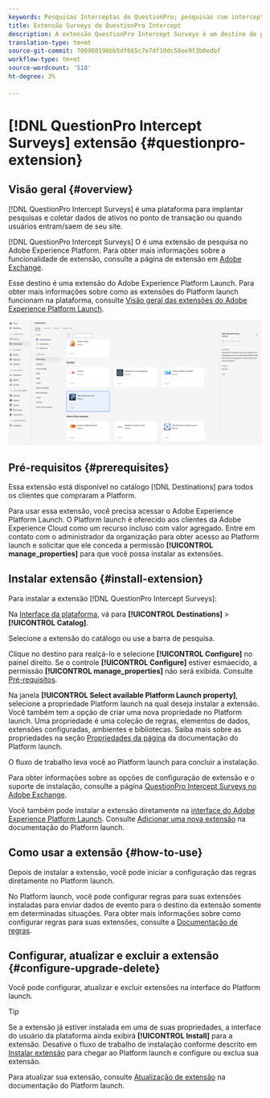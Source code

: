 ```yaml
---
keywords: Pesquisas Interceptas do QuestionPro; pesquisas com intercepto do questionário; QuestionPro; questionpro
title: Extensão Surveys do QuestionPro Intercept
description: A extensão QuestionPro Intercept Surveys é um destino de pesquisa no Adobe Experience Platform. Para obter mais informações sobre a funcionalidade de extensão, consulte a página de extensão no Adobe Exchange.
translation-type: tm+mt
source-git-commit: 709908196bb5df665c7e7df10dc58ee9f3b0edbf
workflow-type: tm+mt
source-wordcount: '518'
ht-degree: 3%

---
```



# [!DNL QuestionPro Intercept Surveys] extensão {#questionpro-extension}

## Visão geral {#overview}

[!DNL QuestionPro Intercept Surveys] é uma plataforma para implantar pesquisas e coletar dados de ativos no ponto de transação ou quando usuários entram/saem de seu site.

[!DNL QuestionPro Intercept Surveys] O é uma extensão de pesquisa no Adobe Experience Platform. Para obter mais informações sobre a funcionalidade de extensão, consulte a página de extensão em [Adobe Exchange](https://exchange.adobe.com/experiencecloud.details.90096.questionpro-surveys.html).

Esse destino é uma extensão do Adobe Experience Platform Launch. Para obter mais informações sobre como as extensões do Platform launch funcionam na plataforma, consulte [Visão geral das extensões do Adobe Experience Platform Launch](../launch-extensions/overview.md).

![Extensão Surveys do Intercept QuestionPro](../../assets/catalog/survey/web-intercept-surveys/catalog.png)

## Pré-requisitos {#prerequisites}

Essa extensão está disponível no catálogo [!DNL Destinations] para todos os clientes que compraram a Platform.

Para usar essa extensão, você precisa acessar o Adobe Experience Platform Launch. O Platform launch é oferecido aos clientes da Adobe Experience Cloud como um recurso incluso com valor agregado. Entre em contato com o administrador da organização para obter acesso ao Platform launch e solicitar que ele conceda a permissão **[!UICONTROL manage_properties]** para que você possa instalar as extensões.

## Instalar extensão {#install-extension}

Para instalar a extensão [!DNL QuestionPro Intercept Surveys]:

Na [Interface da plataforma](http://platform.adobe.com/), vá para **[!UICONTROL Destinations]** > **[!UICONTROL Catalog]**.

Selecione a extensão do catálogo ou use a barra de pesquisa.

Clique no destino para realçá-lo e selecione **[!UICONTROL Configure]** no painel direito. Se o controle **[!UICONTROL Configure]** estiver esmaecido, a permissão **[!UICONTROL manage_properties]** não será exibida. Consulte [Pré-requisitos](#prerequisites).

Na janela **[!UICONTROL Select available Platform Launch property]**, selecione a propriedade Platform launch na qual deseja instalar a extensão. Você também tem a opção de criar uma nova propriedade no Platform launch. Uma propriedade é uma coleção de regras, elementos de dados, extensões configuradas, ambientes e bibliotecas. Saiba mais sobre as propriedades na seção [Propriedades da página](https://experienceleague.adobe.com/docs/launch/using/reference/admin/companies-and-properties.html#properties-page) da documentação do Platform launch.

O fluxo de trabalho leva você ao Platform launch para concluir a instalação.

Para obter informações sobre as opções de configuração de extensão e o suporte de instalação, consulte a página [QuestionPro Intercept Surveys no Adobe Exchange](https://exchange.adobe.com/experiencecloud.details.90096.questionpro-surveys.html).

Você também pode instalar a extensão diretamente na [interface do Adobe Experience Platform Launch](https://launch.adobe.com/). Consulte [Adicionar uma nova extensão](https://experienceleague.adobe.com/docs/launch/using/reference/manage-resources/extensions/overview.html?lang=en#add-a-new-extension) na documentação do Platform launch.

## Como usar a extensão {#how-to-use}

Depois de instalar a extensão, você pode iniciar a configuração das regras diretamente no Platform launch.

No Platform launch, você pode configurar regras para suas extensões instaladas para enviar dados de evento para o destino da extensão somente em determinadas situações. Para obter mais informações sobre como configurar regras para suas extensões, consulte a [Documentação de regras](https://experienceleague.adobe.com/docs/launch/using/reference/manage-resources/rules.html).

## Configurar, atualizar e excluir a extensão {#configure-upgrade-delete}

Você pode configurar, atualizar e excluir extensões na interface do Platform launch.

>[!TIP]
>
>Se a extensão já estiver instalada em uma de suas propriedades, a interface do usuário da plataforma ainda exibirá **[!UICONTROL Install]** para a extensão. Desative o fluxo de trabalho de instalação conforme descrito em [Instalar extensão](#install-extension) para chegar ao Platform launch e configure ou exclua sua extensão.

Para atualizar sua extensão, consulte [Atualização de extensão](https://experienceleague.adobe.com/docs/launch/using/reference/manage-resources/extensions/extension-upgrade.html) na documentação do Platform launch.